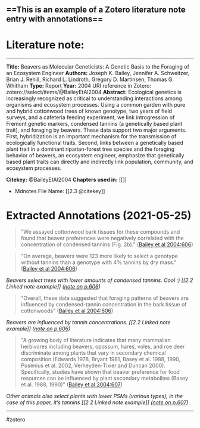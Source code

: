 ==This is an example of a Zotero literature note entry with annotations==
---

# Literature note:
---
**Title:** Beavers as Molecular Geneticists: A Genetic Basis to the Foraging of an Ecosystem Engineer
**Authors:** Joseph K. Bailey, Jennifer A. Schweitzer, Brian J. Rehill, Richard L. Lindroth, Gregory D. Martinsen, Thomas G. Whitham
**Type:** Report
**Year:** 2004
URI reference in Zotero: zotero://select/items/@BaileyEtAl2004
**Abstract:** Ecological genetics is increasingly recognized as critical to understanding interactions among organisms and ecosystem processes. Using a common garden with pure and hybrid cottonwood trees of known genotype, two years of field surveys, and a cafeteria feeding experiment, we link introgression of Fremont genetic markers, condensed tannins (a genetically based plant trait), and foraging by beavers. These data support two major arguments. First, hybridization is an important mechanism for the transmission of ecologically functional traits. Second, links between a genetically based plant trait in a dominant riparian-forest tree species and the foraging behavior of beavers, an ecosystem engineer, emphasize that genetically based plant traits can directly and indirectly link population, community, and ecosystem processes.

**Citekey:** @BaileyEtAl2004
**Chapters used in:** [[]]

* Mdnotes File Name: [[2.3 @citekey]]

# Extracted Annotations (2021-05-25)

> "We assayed cottonwood bark tissues for these compounds and found that beaver preferences were negatively correlated with the concentration of condensed tannins (Fig. 2b)." ([Bailey et al 2004:606](zotero://open-pdf/library/items/G877MT4V?page=4))

> "On average, beavers were 123 more likely to select a genotype without tannins than a genotype with 4% tannins by dry mass." ([Bailey et al 2004:606](zotero://open-pdf/library/items/G877MT4V?page=4))

*Beavers select trees with lower amounts of condensed tannins. Cool :) [[2.2 Linked note example]] ([note on p.606](zotero://open-pdf/library/items/G877MT4V?page=4))*


> "Overall, these data suggested that foraging patterns of beavers are influenced by condensed-tannin concentration in the bark tissue of cottonwoods" ([Bailey et al 2004:606](zotero://open-pdf/library/items/G877MT4V?page=4))

*Beavers are influenced by tannin concentrations. [[2.2 Linked note example]] ([note on p.606](zotero://open-pdf/library/items/G877MT4V?page=4))*



> "A growing body of literature indicates that many mammalian herbivores including beavers, opossum, hares, voles, and roe deer discriminate among plants that vary in secondary chemical composition (Edwards 1978, Bryant 1981, Basey et al. 1988, 1990, Pusenius et al. 2002, Verheyden-Tixier and Duncan 2000). Specifically, studies have shown that beaver preference for food resources can be influenced by plant secondary metabolites (Basey et al. 1988, 1990)" ([Bailey et al 2004:607](zotero://open-pdf/library/items/G877MT4V?page=5))

*Other animals also select plants with lower PSMs (various types), in the case of this paper, it’s tannins [[2.2 Linked note example]] ([note on p.607](zotero://open-pdf/library/items/G877MT4V?page=5))*



---
#zotero 
